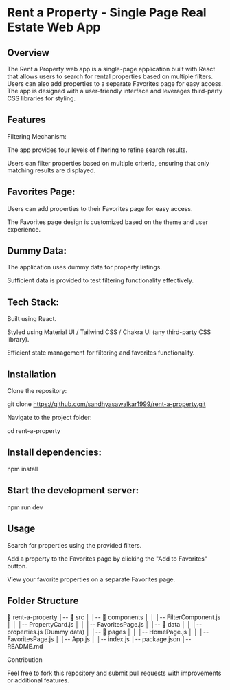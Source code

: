 # Rent a Property - Single Page Real Estate Web App

## Overview

The Rent a Property web app is a single-page application built with React that allows users to search for rental properties based on multiple filters. Users can also add properties to a separate Favorites page for easy access. The app is designed with a user-friendly interface and leverages third-party CSS libraries for styling.

## Features

Filtering Mechanism:

The app provides four levels of filtering to refine search results.

Users can filter properties based on multiple criteria, ensuring that only matching results are displayed.

## Favorites Page:

Users can add properties to their Favorites page for easy access.

The Favorites page design is customized based on the theme and user experience.

## Dummy Data:

The application uses dummy data for property listings.

Sufficient data is provided to test filtering functionality effectively.

## Tech Stack:

Built using React.

Styled using Material UI / Tailwind CSS / Chakra UI (any third-party CSS library).

Efficient state management for filtering and favorites functionality.

 ## Installation

Clone the repository:

git clone https://github.com/sandhyasawalkar1999/rent-a-property.git

Navigate to the project folder:

cd rent-a-property

## Install dependencies:

npm install

## Start the development server:

npm run dev

## Usage

Search for properties using the provided filters.

Add a property to the Favorites page by clicking the "Add to Favorites" button.

View your favorite properties on a separate Favorites page.

## Folder Structure

📂 rent-a-property
│-- 📂 src
│   │-- 📂 components
│   │   │-- FilterComponent.js
│   │   │-- PropertyCard.js
│   │   │-- FavoritesPage.js
│   │-- 📂 data
│   │   │-- properties.js (Dummy data)
│   │-- 📂 pages
│   │   │-- HomePage.js
│   │   │-- FavoritesPage.js
│   │-- App.js
│   │-- index.js
│-- package.json
│-- README.md

Contribution

Feel free to fork this repository and submit pull requests with improvements or additional features.

